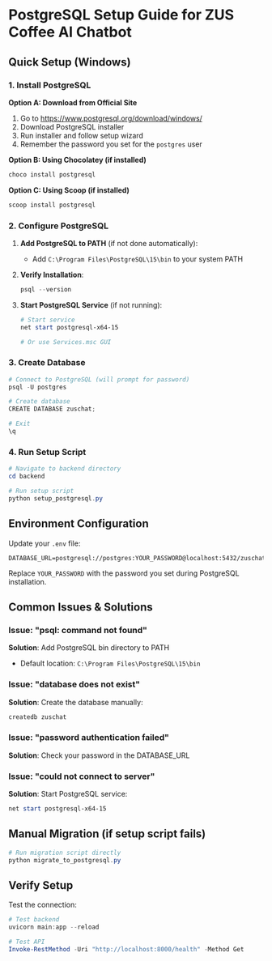 # PostgreSQL Setup Guide for ZUS Coffee AI Chatbot

## Quick Setup (Windows)

### 1. Install PostgreSQL

**Option A: Download from Official Site**
1. Go to https://www.postgresql.org/download/windows/
2. Download PostgreSQL installer
3. Run installer and follow setup wizard
4. Remember the password you set for the `postgres` user

**Option B: Using Chocolatey (if installed)**
```powershell
choco install postgresql
```

**Option C: Using Scoop (if installed)**
```powershell
scoop install postgresql
```

### 2. Configure PostgreSQL

1. **Add PostgreSQL to PATH** (if not done automatically):
   - Add `C:\Program Files\PostgreSQL\15\bin` to your system PATH

2. **Verify Installation**:
   ```powershell
   psql --version
   ```

3. **Start PostgreSQL Service** (if not running):
   ```powershell
   # Start service
   net start postgresql-x64-15
   
   # Or use Services.msc GUI
   ```

### 3. Create Database

```powershell
# Connect to PostgreSQL (will prompt for password)
psql -U postgres

# Create database
CREATE DATABASE zuschat;

# Exit
\q
```

### 4. Run Setup Script

```powershell
# Navigate to backend directory
cd backend

# Run setup script
python setup_postgresql.py
```

## Environment Configuration

Update your `.env` file:

```env
DATABASE_URL=postgresql://postgres:YOUR_PASSWORD@localhost:5432/zuschat
```

Replace `YOUR_PASSWORD` with the password you set during PostgreSQL installation.

## Common Issues & Solutions

### Issue: "psql: command not found"
**Solution**: Add PostgreSQL bin directory to PATH
- Default location: `C:\Program Files\PostgreSQL\15\bin`

### Issue: "database does not exist" 
**Solution**: Create the database manually:
```sql
createdb zuschat
```

### Issue: "password authentication failed"
**Solution**: Check your password in the DATABASE_URL

### Issue: "could not connect to server"
**Solution**: Start PostgreSQL service:
```powershell
net start postgresql-x64-15
```

## Manual Migration (if setup script fails)

```powershell
# Run migration script directly
python migrate_to_postgresql.py
```

## Verify Setup

Test the connection:
```powershell
# Test backend
uvicorn main:app --reload

# Test API
Invoke-RestMethod -Uri "http://localhost:8000/health" -Method Get
```
